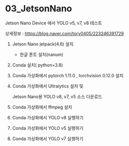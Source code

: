 # 03_JetsonNano
Jetson Nano Device 에서 YOLO v5, v7, v8 테스트 

상세정보 : https://blog.naver.com/tory0405/223246391729

1.  Jetson Nano jetpack(4.6) 설치

     * 한글 폰트 설치(nanum)

2. Conda 설치( python=3.8)

3. Conda 가상화에서 pytorch 1.11.0 , torchvision 0.12.0 설치  

4. Conda 가상화에서  Ultralytics 설치 및 

     Jetson Nano용 YOLO v8, v7, v5 소스 다운로드 

5. Conda 가상화에서  ffmpeg 설치

6. Conda  가상화에서 YOLO v8 실행하기 

7. Conda  가상화에서 YOLO v5 실행하기 

8. Conda  가상화에서 YOLO v7 실행하기

